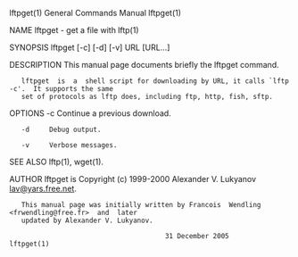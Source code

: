 lftpget(1)                             General Commands Manual                             lftpget(1)

NAME
       lftpget - get a file with lftp(1)

SYNOPSIS
       lftpget [-c] [-d] [-v] URL [URL...]

DESCRIPTION
       This manual page documents briefly the lftpget command.

       lftpget  is  a  shell script for downloading by URL, it calls `lftp -c'.  It supports the same
       set of protocols as lftp does, including ftp, http, fish, sftp.

OPTIONS
       -c     Continue a previous download.

       -d     Debug output.

       -v     Verbose messages.

SEE ALSO
       lftp(1), wget(1).

AUTHOR
       lftpget is Copyright (c) 1999-2000 Alexander V. Lukyanov <lav@yars.free.net>.

       This manual page was initially written by Francois  Wendling  <frwendling@free.fr>  and  later
       updated by Alexander V. Lukyanov.

                                           31 December 2005                                lftpget(1)
